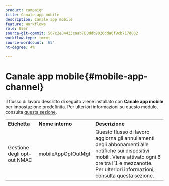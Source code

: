 ```yaml
---
product: campaign
title: Canale app mobile
description: Canale app mobile
feature: Workflows
role: User
source-git-commit: 567c2e84433caab708ddb9026dda6f9cb717d032
workflow-type: tm+mt
source-wordcount: '65'
ht-degree: 4%

---
```



# Canale app mobile{#mobile-app-channel}

Il flusso di lavoro descritto di seguito viene installato con **Canale app mobile** per impostazione predefinita. Per ulteriori informazioni su questo modulo, consulta [questa sezione](../../v8/send/push.md).

<table> 
 <tbody> 
  <tr> 
   <td> <strong>Etichetta</strong><br /> </td> 
   <td> <strong>Nome interno</strong><br /> </td> 
   <td> <strong>Descrizione</strong><br /> </td> 
  </tr> 
  <tr> 
   <td> <span class="uicontrol">Gestione degli opt-out NMAC</span> <br /> </td> 
   <td> <span class="uicontrol">mobileAppOptOutMgt</span> <br /> </td> 
   <td> Questo flusso di lavoro aggiorna gli annullamenti degli abbonamenti alle notifiche sui dispositivi mobili. Viene attivato ogni 6 ore tra l’1 e mezzanotte. Per ulteriori informazioni, consulta questa sezione</a>.<br /> </td> 
  </tr> 
 </tbody> 
</table>

